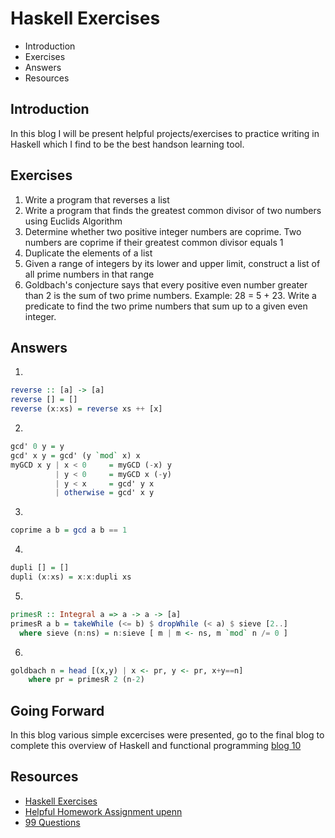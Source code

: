 # Haskell Exercises

* Introduction
* Exercises 
* Answers
* Resources

## Introduction
In this blog I will be present helpful projects/exercises to practice writing in Haskell which I find to be the best handson learning tool. 

## Exercises

1. Write a program that reverses a list
2. Write a program that finds the greatest common divisor of two numbers using Euclids Algorithm
3. Determine whether two positive integer numbers are coprime. Two numbers are coprime if their greatest common divisor equals 1
4. Duplicate the elements of a list
5. Given a range of integers by its lower and upper limit, construct a list of all prime numbers in that range
6. Goldbach's conjecture says that every positive even number greater than 2 is the sum of two prime numbers. Example: 28 = 5 + 23. Write a predicate to find the two prime numbers that sum up to a given even integer.


## Answers

1. 
```Haskell
reverse :: [a] -> [a]
reverse [] = []
reverse (x:xs) = reverse xs ++ [x]
```
2. 
```Haskell
gcd' 0 y = y
gcd' x y = gcd' (y `mod` x) x
myGCD x y | x < 0     = myGCD (-x) y
          | y < 0     = myGCD x (-y)
          | y < x     = gcd' y x
          | otherwise = gcd' x y
```
3. 
```Haskell
coprime a b = gcd a b == 1
```
4. 
```Haskell
dupli [] = []
dupli (x:xs) = x:x:dupli xs
```
5. 
```Haskell
primesR :: Integral a => a -> a -> [a]
primesR a b = takeWhile (<= b) $ dropWhile (< a) $ sieve [2..]
  where sieve (n:ns) = n:sieve [ m | m <- ns, m `mod` n /= 0 ]
```
6. 
```Haskell
goldbach n = head [(x,y) | x <- pr, y <- pr, x+y==n]
    where pr = primesR 2 (n-2)
```

## Going Forward
In this blog various simple excercises were presented, go to the final blog to complete this overview of Haskell and functional programming [blog 10](Blog10.md) 

## Resources
* [Haskell Exercises](https://exercism.io/tracks/haskell)
* [Helpful Homework Assignment upenn](https://www.seas.upenn.edu/~cis194/spring13/lectures.html)
* [99 Questions](https://wiki.haskell.org/99_questions/31_to_40)
